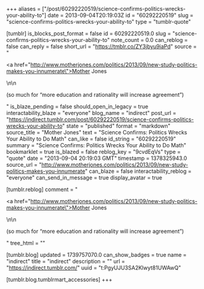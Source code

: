 +++
aliases = ["/post/60292220519/science-confirms-politics-wrecks-your-ability-to"]
date = 2013-09-04T20:19:03Z
id = "60292220519"
slug = "science-confirms-politics-wrecks-your-ability-to"
type = "tumblr-quote"

[tumblr]
is_blocks_post_format = false
id = 60292220519.0
slug = "science-confirms-politics-wrecks-your-ability-to"
note_count = 0.0
can_reblog = false
can_reply = false
short_url = "https://tmblr.co/ZY3jbyu9iaPd"
source = "<p><a href=\"http://www.motherjones.com/politics/2013/09/new-study-politics-makes-you-innumerate\">Mother Jones</a></p>\n\n<p>(so much for &ldquo;more education and rationality will increase agreement&rdquo;)</p>"
is_blaze_pending = false
should_open_in_legacy = true
interactability_blaze = "everyone"
blog_name = "indirect"
post_url = "https://indirect.tumblr.com/post/60292220519/science-confirms-politics-wrecks-your-ability-to"
state = "published"
format = "markdown"
source_title = "Mother Jones"
text = "Science Confirms: Politics Wrecks Your Ability to Do Math"
can_like = false
id_string = "60292220519"
summary = "Science Confirms: Politics Wrecks Your Ability to Do Math"
bookmarklet = true
is_blazed = false
reblog_key = "9cvdEqVs"
type = "quote"
date = "2013-09-04 20:19:03 GMT"
timestamp = 1378325943.0
source_url = "http://www.motherjones.com/politics/2013/09/new-study-politics-makes-you-innumerate"
can_blaze = false
interactability_reblog = "everyone"
can_send_in_message = true
display_avatar = true

[tumblr.reblog]
comment = "<p><a href=\"http://www.motherjones.com/politics/2013/09/new-study-politics-makes-you-innumerate\">Mother Jones</a></p>\n\n<p>(so much for “more education and rationality will increase agreement”)</p>"
tree_html = ""

[tumblr.blog]
updated = 1739757070.0
can_show_badges = true
name = "indirect"
title = "indirect"
description = ""
url = "https://indirect.tumblr.com/"
uuid = "t:PgyUJU3SA2Klwyt81UWAwQ"

[tumblr.blog.tumblrmart_accessories]
+++
